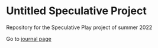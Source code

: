 # Untitled Speculative Project
Repository for the Speculative Play project of summer 2022

Go to [journal page](journal.md)
